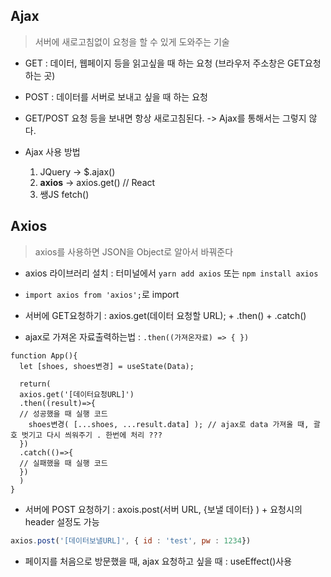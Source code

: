 ## Ajax
> 서버에 새로고침없이 요청을 할 수 있게 도와주는 기술

- GET : 데이터, 웹페이지 등을 읽고싶을 때 하는 요청 (브라우저 주소창은 GET요청 하는 곳)
- POST : 데이터를 서버로 보내고 싶을 때 하는 요청
- GET/POST 요청 등을 보내면 항상 새로고침된다. -> Ajax를 통해서는 그렇지 않다.

- Ajax 사용 방법
  1. JQuery -> $.ajax()
  2. **axios** -> axios.get() // React
  3. 쌩JS fetch()

## Axios
> axios를 사용하면 JSON을 Object로 알아서 바꿔준다
- axios 라이브러리 설치 : 터미널에서 ```yarn add axios``` 또는 ```npm install axios```
- ```import axios from 'axios';```로 import

- 서버에 GET요청하기 : axios.get(데이터 요청할 URL); + .then() + .catch()
- ajax로 가져온 자료출력하는법 : ```.then((가져온자료) => { })```
```
function App(){
  let [shoes, shoes변경] = useState(Data);
  
  return(
  axios.get('[데이터요청URL]')
  .then((result)=>{
  // 성공했을 때 실행 코드
    shoes변경( [...shoes, ...result.data] ); // ajax로 data 가져올 때, 괄호 벗기고 다시 씌워주기 . 한번에 처리 ???
  })
  .catch(()=>{
  // 실패했을 때 실행 코드            
  })
  )
}
```

- 서버에 POST 요청하기 : axois.post(서버 URL, {보낼 데이터} ) + 요청시의 header 설정도 가능 
```jsx
axios.post('[데이터보낼URL]', { id : 'test', pw : 1234})
```
- 페이지를 처음으로 방문했을 때, ajax 요청하고 싶을 때 : useEffect()사용 
